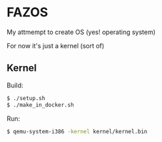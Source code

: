 # FAZOS

My attmempt to create OS (yes! operating system)

For now it's just a kernel (sort of)

## Kernel

Build:

```sh
$ ./setup.sh
$ ./make_in_docker.sh
```

Run:

```sh
$ qemu-system-i386 -kernel kernel/kernel.bin
```
